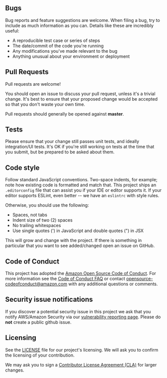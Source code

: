 ## Bugs

Bug reports and feature suggestions are welcome. When filing a bug, try to include as much information as you can. Details like these are incredibly useful:

* A reproducible test case or series of steps
* The date/commit of the code you're running
* Any modifications you've made relevant to the bug
* Anything unusual about your environment or deployment

## Pull Requests

Pull requests are welcome!

You should open an issue to discuss your pull request, unless it's a trivial change. It's best to ensure that your proposed change would be accepted so that you don't waste your own time.

Pull requests should generally be opened against **master**.

## Tests

Please ensure that your change still passes unit tests, and ideally integration/UI tests. It's OK if you're still working on tests at the time that you submit, but be prepared to be asked about them.

## Code style

Follow standard JavaScript conventions. Two-space indents, for example; note how existing code is formatted and match that. This project ships an `.editorconfig` file that can assist you if your IDE or editor supports it. If your editor supports ESLint, even better -- we have an `eslintrc` with style rules.

Otherwise, you should use the following:

  * Spaces, not tabs
  * Indent size of two (2) spaces
  * No trailing whitespaces
  * Use single quotes (') in JavaScript and double quotes (") in JSX

This will grow and change with the project. If there is something in particular that you want to see added/changed open an issue on GitHub.

## Code of Conduct
This project has adopted the [Amazon Open Source Code of Conduct](https://aws.github.io/code-of-conduct). 
For more information see the [Code of Conduct FAQ](https://aws.github.io/code-of-conduct-faq) or contact 
opensource-codeofconduct@amazon.com with any additional questions or comments.


## Security issue notifications
If you discover a potential security issue in this project we ask that you notify AWS/Amazon Security via our [vulnerability reporting page](http://aws.amazon.com/security/vulnerability-reporting/). Please do **not** create a public github issue.


## Licensing

See the [LICENSE](https://github.com/${GITHUB_ORG}/${GITHUB_REPO}/blob/master/LICENSE) file for our project's licensing. We will ask you to confirm the licensing of your contribution.

We may ask you to sign a [Contributor License Agreement (CLA)](http://en.wikipedia.org/wiki/Contributor_License_Agreement) for larger changes.
